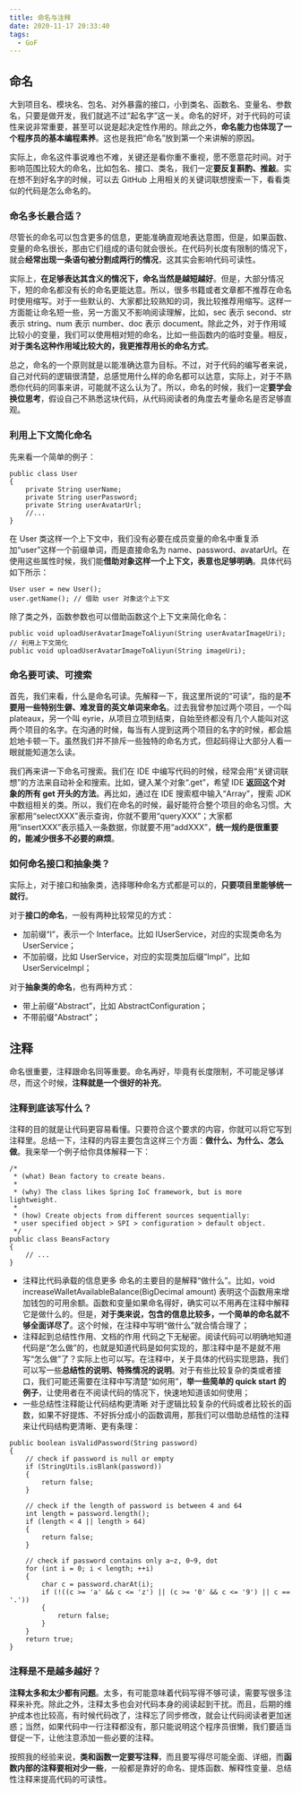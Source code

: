 ```yaml
---
title: 命名与注释
date: 2020-11-17 20:33:40
tags:
  - GoF
---
```

## 命名
大到项目名、模块名、包名、对外暴露的接口，小到类名、函数名、变量名、参数名，只要是做开发，我们就逃不过“起名字”这一关。命名的好坏，对于代码的可读性来说非常重要，甚至可以说是起决定性作用的。除此之外，**命名能力也体现了一个程序员的基本编程素养**。这也是我把“命名”放到第一个来讲解的原因。

实际上，命名这件事说难也不难，关键还是看你重不重视，愿不愿意花时间。对于影响范围比较大的命名，比如包名、接口、类名，我们一定**要反复斟酌、推敲**。实在想不到好名字的时候，可以去 GitHub 上用相关的关键词联想搜索一下，看看类似的代码是怎么命名的。

### 命名多长最合适？
尽管长的命名可以包含更多的信息，更能准确直观地表达意图，但是，如果函数、变量的命名很长，那由它们组成的语句就会很长。在代码列长度有限制的情况下，就会**经常出现一条语句被分割成两行的情况**，这其实会影响代码可读性。

实际上，**在足够表达其含义的情况下，命名当然是越短越好**。但是，大部分情况下，短的命名都没有长的命名更能达意。所以，很多书籍或者文章都不推荐在命名时使用缩写。对于一些默认的、大家都比较熟知的词，我比较推荐用缩写。这样一方面能让命名短一些，另一方面又不影响阅读理解，比如，sec 表示 second、str 表示 string、num 表示 number、doc 表示 document。除此之外，对于作用域比较小的变量，我们可以使用相对短的命名，比如一些函数内的临时变量。相反，**对于类名这种作用域比较大的，我更推荐用长的命名方式**。

总之，命名的一个原则就是以能准确达意为目标。不过，对于代码的编写者来说，自己对代码的逻辑很清楚，总感觉用什么样的命名都可以达意，实际上，对于不熟悉你代码的同事来讲，可能就不这么认为了。所以，命名的时候，我们一定**要学会换位思考**，假设自己不熟悉这块代码，从代码阅读者的角度去考量命名是否足够直观。
<!--more-->

### 利用上下文简化命名
先来看一个简单的例子：
```
public class User 
{
    private String userName;
    private String userPassword;
    private String userAvatarUrl;
    //...
}
```

在 User 类这样一个上下文中，我们没有必要在成员变量的命名中重复添加“user”这样一个前缀单词，而是直接命名为 name、password、avatarUrl。在使用这些属性时候，我们能**借助对象这样一个上下文，表意也足够明确**。具体代码如下所示：
```
User user = new User();
user.getName(); // 借助 user 对象这个上下文
```

除了类之外，函数参数也可以借助函数这个上下文来简化命名：
```
public void uploadUserAvatarImageToAliyun(String userAvatarImageUri);
// 利用上下文简化
public void uploadUserAvatarImageToAliyun(String imageUri);
```

### 命名要可读、可搜索
首先，我们来看，什么是命名可读。先解释一下，我这里所说的“可读”，指的是**不要用一些特别生僻、难发音的英文单词来命名**。过去我曾参加过两个项目，一个叫 plateaux，另一个叫 eyrie，从项目立项到结束，自始至终都没有几个人能叫对这两个项目的名字。在沟通的时候，每当有人提到这两个项目的名字的时候，都会尴尬地卡顿一下。虽然我们并不排斥一些独特的命名方式，但起码得让大部分人看一眼就能知道怎么读。

我们再来讲一下命名可搜索。我们在 IDE 中编写代码的时候，经常会用“关键词联想”的方法来自动补全和搜索。比如，键入某个对象“.get”，希望 IDE **返回这个对象的所有 get 开头的方法**。再比如，通过在 IDE 搜索框中输入“Array”，搜索 JDK 中数组相关的类。所以，我们在命名的时候，最好能符合整个项目的命名习惯。大家都用“selectXXX”表示查询，你就不要用“queryXXX”；大家都用“insertXXX”表示插入一条数据，你就要不用“addXXX”，**统一规约是很重要的，能减少很多不必要的麻烦**。

### 如何命名接口和抽象类？
实际上，对于接口和抽象类，选择哪种命名方式都是可以的，**只要项目里能够统一就行**。

对于**接口的命名**，一般有两种比较常见的方式：
- 加前缀“I”，表示一个 Interface。比如 IUserService，对应的实现类命名为 UserService；
- 不加前缀，比如 UserService，对应的实现类加后缀“Impl”，比如 UserServiceImpl；

对于**抽象类的命名**，也有两种方式：
- 带上前缀“Abstract”，比如 AbstractConfiguration；
- 不带前缀“Abstract”；

## 注释
命名很重要，注释跟命名同等重要。命名再好，毕竟有长度限制，不可能足够详尽，而这个时候，**注释就是一个很好的补充**。

### 注释到底该写什么？
注释的目的就是让代码更容易看懂。只要符合这个要求的内容，你就可以将它写到注释里。总结一下，注释的内容主要包含这样三个方面：**做什么、为什么、怎么做**。我来举一个例子给你具体解释一下：
```
/*
 * (what) Bean factory to create beans. 
 * 
 * (why) The class likes Spring IoC framework, but is more lightweight. 
 *
 * (how) Create objects from different sources sequentially:
 * user specified object > SPI > configuration > default object.
 */
public class BeansFactory 
{
    // ...
}
```

- 注释比代码承载的信息更多
命名的主要目的是解释“做什么”。比如，void increaseWalletAvailableBalance(BigDecimal amount) 表明这个函数用来增加钱包的可用余额。函数和变量如果命名得好，确实可以不用再在注释中解释它是做什么的。但是，**对于类来说，包含的信息比较多，一个简单的命名就不够全面详尽了**。这个时候，在注释中写明“做什么”就合情合理了；
- 注释起到总结性作用、文档的作用
代码之下无秘密。阅读代码可以明确地知道代码是“怎么做”的，也就是知道代码是如何实现的，那注释中是不是就不用写“怎么做”了？实际上也可以写。在注释中，关于具体的代码实现思路，我们可以写一些**总结性的说明、特殊情况的说明**。对于有些比较复杂的类或者接口，我们可能还需要在注释中写清楚“如何用”，**举一些简单的 quick start 的例子**，让使用者在不阅读代码的情况下，快速地知道该如何使用；
- 一些总结性注释能让代码结构更清晰
对于逻辑比较复杂的代码或者比较长的函数，如果不好提炼、不好拆分成小的函数调用，那我们可以借助总结性的注释来让代码结构更清晰、更有条理：
```
public boolean isValidPassword(String password) 
{
    // check if password is null or empty
    if (StringUtils.isBlank(password)) 
    {
        return false;
    }

    // check if the length of password is between 4 and 64
    int length = password.length();
    if (length < 4 || length > 64) 
    {
        return false;
    }
        
    // check if password contains only a~z, 0~9, dot
    for (int i = 0; i < length; ++i) 
    {
        char c = password.charAt(i);
        if (!((c >= 'a' && c <= 'z') || (c >= '0' && c <= '9') || c == '.')) 
        {
            return false;
        }
    }
    return true;
}
```

### 注释是不是越多越好？
**注释太多和太少都有问题**。太多，有可能意味着代码写得不够可读，需要写很多注释来补充。除此之外，注释太多也会对代码本身的阅读起到干扰。而且，后期的维护成本也比较高，有时候代码改了，注释忘了同步修改，就会让代码阅读者更加迷惑；当然，如果代码中一行注释都没有，那只能说明这个程序员很懒，我们要适当督促一下，让他注意添加一些必要的注释。

按照我的经验来说，**类和函数一定要写注释**，而且要写得尽可能全面、详细，而**函数内部的注释要相对少一些**，一般都是靠好的命名、提炼函数、解释性变量、总结性注释来提高代码的可读性。
